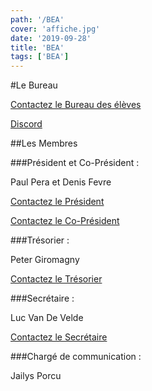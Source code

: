 ```yaml
---
path: '/BEA'
cover: 'affiche.jpg'
date: '2019-09-28'
title: 'BEA'
tags: ['BEA']
---
```



#Le Bureau

<a href="mailto:bde-aix@viacesi.fr"> Contactez le Bureau des élèves </a>

<a href="https://discord.gg/wHcspBT"> Discord </a>

##Les Membres

###Président et Co-Président :

Paul Pera et Denis Fevre

<a href="mailto:paul.pera@viacesi.fr"> Contactez le Président </a>

<a href="mailto:denis.fevre@viacesi.fr"> Contactez le Co-Président </a>

###Trésorier :

Peter Giromagny

<a href="mailto:peter.giromagny@viacesi.fr"> Contactez le Trésorier </a>

###Secrétaire :

Luc Van De Velde

<a href="mailto:luc.vandevelde@viacesi.fr"> Contactez le Secrétaire </a>

###Chargé de communication :

Jailys Porcu

